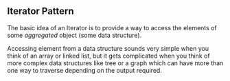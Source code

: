 ## Iterator Pattern 
The basic idea of an Iterator is to provide a way to access the elements of some *aggregated* object 
(some data structure). 

Accessing element from a data structure sounds very simple when you think of an array or linked list,
but it gets complicated when you think of more complex data structures like tree or a graph 
which can have more than one way to traverse depending on the output required. 

